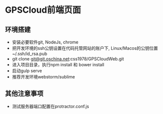 # GPSCloud前端页面
## 环境搭建
* 安装必要软件git, NodeJs, chrome
* 把开发环境的ssh公钥设置在代码托管网站的账户下, Linux/Macos的公钥位置~/.ssh/id_rsa.pub
* git clone git@git.oschina.net:css1978/GPSCloudWeb.git
* 进入项目目录，执行npm install 和 bower install
* 启动gulp serve
* 推荐开发环境webstorm/sublime

## 其他注意事项
* 测试服务器端口配置在protractor.conf.js
